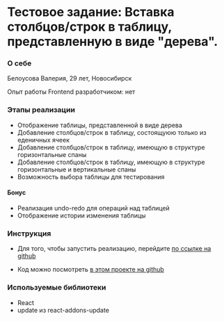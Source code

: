 Тестовое задание: Вставка столбцов/строк в таблицу, представленную в виде "дерева".
=====================

### О себе

Белоусова Валерия, 29 лет, Новосибирск

Опыт работы Frontend разработчиком: нет

### Этапы реализации

* Отображение таблицы, представленной в виде дерева
* Добавление столбцов/строк в таблицу, состоящуюю только из еденичных ячеек
* Добавление столбцов/строк в таблицу, имеющую в структуре горизонтальные спаны
* Добавление столбцов/строк в таблицу, имеющую в структуре горизонтальные и вертикальные спаны
* Возможность выбора таблицы для тестирования

#### Бонус

* Реализация undo-redo для операций над таблицей
* Отображение истории изменения таблицы

### Инструкция

* Для того, чтобы запустить реализацию, перейдите [по ссылке на github](https://lerma1.github.io/)

* Код можно посмотреть [в этом проекте на github](https://github.com/lerma1/AddRowColumnToTable)

### Используемые библиотеки

* React 
* update из react-addons-update
